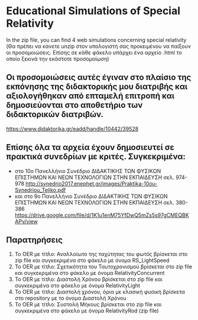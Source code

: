 # Educational Simulations of Special Relativity
In the zip file, you can find 4 web simulations concerning special relativity  
(Θα πρέπει να κάνετε unzip στον υπολογιστή σας προκειμένου να παίξουν οι προσομοιώσεις. Επίσης σε κάθε φάκελο υπάρχει ένα αρχείο .html το οποίο ξεκινά την εκάστοτε προσομοίωση)
## Οι προσομοιώσεις αυτές έγιναν στο πλαίσιο της εκπόνησης της διδακτορικής μου διατριβής και αξιολογήθηκαν από επταμελή επιτροπή και δημοσιεύονται στο αποθετήριο των διδακτορικών διατριβών. 
https://www.didaktorika.gr/eadd/handle/10442/39528
## Επίσης όλα τα αρχεία έχουν δημοσιευτεί σε πρακτικά συνεδρίων με κριτές. Συγκεκριμένα: 
- στο 10ο Πανελλήνιο Συνέδριο ΔΙΔΑΚΤΙΚΗΣ ΤΩΝ ΦΥΣΙΚΩΝ ΕΠΙΣΤΗΜΩΝ ΚΑΙ ΝΕΩΝ ΤΕΧΝΟΛΟΓΙΩΝ ΣΤΗΝ ΕΚΠΑΙΔΕΥΣΗ σελ. 974-978
http://synedrio2017.enephet.gr/images/Praktika-10ou-Synedriou_Teliko.pdf 
- και στο 9ο Πανελλήνιο Συνέδριο ΔΙΔΑΚΤΙΚΗΣ ΤΩΝ ΦΥΣΙΚΩΝ ΕΠΙΣΤΗΜΩΝ ΚΑΙ ΝΕΩΝ ΤΕΧΝΟΛΟΓΙΩΝ ΣΤΗΝ ΕΚΠΑΙΔΕΥΣΗ σελ. 380-386
https://drive.google.com/file/d/1K1u1enM75YfDwQ5mZs5s97gCMEQBKAPv/view

## Παρατηρήσεις 
1. Το OER με τίτλο: Αναλλοίωτο της ταχύτητας του φωτός βρίσκεται στο zip file και συγκεκριμένα στο φάκελο με όνομα RS_LightSpeed
2. Το OER με τίτλο: Σχετικότητα του Ταυτοχρονισμού βρίσκεται στο zip file και συγκεκριμένα στο φάκελο με όνομα RelativityConcurrent
3. Το OER με τίτλο: Διαστολή Χρόνου βρίσκεται στο zip file και συγκεκριμένα στο φάκελο με όνομα RelativityLight  
4. Το OER με τίτλο: Διαστολή χρόνου, όρια με κλασική φυσική βρίσκετα στο repository με το όνομα Διαστολή Χρόνου
5. Το OER με τίτλο: Συστολή Μήκους βρίσκεται στο zip file και συγκεκριμένα στο φάκελο με όνομα RelativityRod  (zip file)

